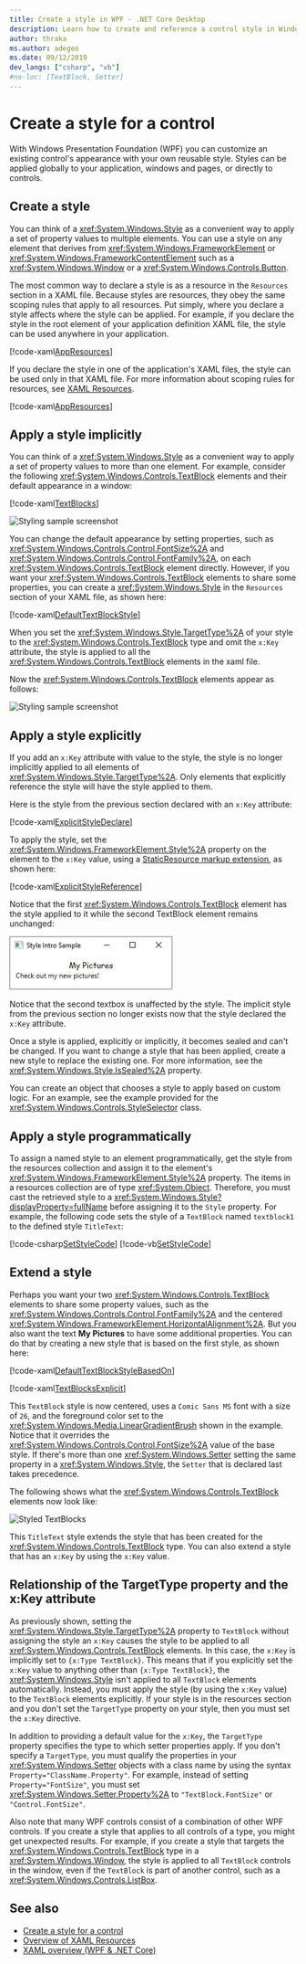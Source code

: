 ```yaml
---
title: Create a style in WPF - .NET Core Desktop
description: Learn how to create and reference a control style in Windows Presentation Foundation and .NET Core.
author: thraka
ms.author: adegeo
ms.date: 09/12/2019
dev_langs: ["csharp", "vb"]
#no-loc: [TextBlock, Setter]
---
```


# Create a style for a control

With Windows Presentation Foundation (WPF) you can customize an existing control's appearance with your own reusable style. Styles can be applied globally to your application, windows and pages, or directly to controls.

## Create a style

You can think of a <xref:System.Windows.Style> as a convenient way to apply a set of property values to multiple elements. You can use a style on any element that derives from <xref:System.Windows.FrameworkElement> or <xref:System.Windows.FrameworkContentElement> such as a <xref:System.Windows.Window> or a <xref:System.Windows.Controls.Button>.

The most common way to declare a style is as a resource in the `Resources` section in a XAML file. Because styles are resources, they obey the same scoping rules that apply to all resources. Put simply, where you declare a style affects where the style can be applied. For example, if you declare the style in the root element of your application definition XAML file, the style can be used anywhere in your application.

[!code-xaml[AppResources](~/samples/snippets/desktop-guide/wpf/styles-and-templates-intro/csharp/App.xaml#AppResources)]

If you declare the style in one of the application's XAML files, the style can be used only in that XAML file. For more information about scoping rules for resources, see [XAML Resources](../../framework/wpf/advanced/xaml-resources.md).

[!code-xaml[AppResources](~/samples/snippets/desktop-guide/wpf/styles-and-templates-intro/csharp/WindowSingleResource.xaml#WindowResources)]

## Apply a style implicitly

You can think of a <xref:System.Windows.Style> as a convenient way to apply a set of property values to more than one element. For example, consider the following <xref:System.Windows.Controls.TextBlock> elements and their default appearance in a window:

[!code-xaml[TextBlocks](~/samples/snippets/desktop-guide/wpf/styles-and-templates-intro/csharp/Window1.xaml#SnippetTextBlocks)]

![Styling sample screenshot](./media/styles-and-templates-overview/stylingintro-textblocksbefore.png "StylingIntro_TextBlocksBefore")

You can change the default appearance by setting properties, such as <xref:System.Windows.Controls.Control.FontSize%2A> and <xref:System.Windows.Controls.Control.FontFamily%2A>, on each <xref:System.Windows.Controls.TextBlock> element directly. However, if you want your <xref:System.Windows.Controls.TextBlock> elements to share some properties, you can create a <xref:System.Windows.Style> in the `Resources` section of your XAML file, as shown here:

[!code-xaml[DefaultTextBlockStyle](~/samples/snippets/desktop-guide/wpf/styles-and-templates-intro/csharp/Window1.xaml#SnippetDefaultTextBlockStyle)]

When you set the <xref:System.Windows.Style.TargetType%2A> of your style to the <xref:System.Windows.Controls.TextBlock> type and omit the `x:Key` attribute, the style is applied to all the <xref:System.Windows.Controls.TextBlock> elements in the xaml file.

Now the <xref:System.Windows.Controls.TextBlock> elements appear as follows:

![Styling sample screenshot](./media/styles-and-templates-overview/stylingintro-textblocksbasestyle.png "StylingIntro_TextBlocksBaseStyle")

## Apply a style explicitly

If you add an `x:Key` attribute with value to the style, the style is no longer implicitly applied to all elements of <xref:System.Windows.Style.TargetType%2A>. Only elements that explicitly reference the style will have the style applied to them.

Here is the style from the previous section declared with an `x:Key` attribute:

[!code-xaml[ExplicitStyleDeclare](~/samples/snippets/desktop-guide/wpf/styles-and-templates-intro/csharp/WindowExplicitStyle.xaml#ExplicitStyleDeclare)]

To apply the style, set the <xref:System.Windows.FrameworkElement.Style%2A> property on the element to the `x:Key` value, using a [StaticResource markup extension](../../framework/wpf/advanced/staticresource-markup-extension.md), as shown here:

[!code-xaml[ExplicitStyleReference](~/samples/snippets/desktop-guide/wpf/styles-and-templates-intro/csharp/WindowExplicitStyle.xaml#ExplicitStyleReference)]

Notice that the first <xref:System.Windows.Controls.TextBlock> element has the style applied to it while the second TextBlock element remains unchanged:

![Styling sample screenshot](./media/styles-and-templates-overview/create-a-style-explicit-textblock.png "create-a-style-explicit-textblock")

Notice that the second textbox is unaffected by the style. The implicit style from the previous section no longer exists now that the style declared the `x:Key` attribute.

Once a style is applied, explicitly or implicitly, it becomes sealed and can't be changed. If you want to change a style that has been applied, create a new style to replace the existing one. For more information, see the <xref:System.Windows.Style.IsSealed%2A> property.

You can create an object that chooses a style to apply based on custom logic. For an example, see the example provided for the <xref:System.Windows.Controls.StyleSelector> class.

## Apply a style programmatically

To assign a named style to an element programmatically, get the style from the resources collection and assign it to the element's <xref:System.Windows.FrameworkElement.Style%2A> property. The items in a resources collection are of type <xref:System.Object>. Therefore, you must cast the retrieved style to a <xref:System.Windows.Style?displayProperty=fullName> before assigning it to the `Style` property. For example, the following code sets the style of a `TextBlock` named `textblock1` to the defined style `TitleText`:

[!code-csharp[SetStyleCode](~/samples/snippets/desktop-guide/wpf/styles-and-templates-intro/csharp/Window2.xaml.cs#SnippetSetStyleCode)]
[!code-vb[SetStyleCode](~/samples/snippets/desktop-guide/wpf/styles-and-templates-intro/vb/MainWindow.xaml.vb#SnippetSetStyleCode)]

## Extend a style

Perhaps you want your two <xref:System.Windows.Controls.TextBlock> elements to share some property values, such as the <xref:System.Windows.Controls.Control.FontFamily%2A> and the centered <xref:System.Windows.FrameworkElement.HorizontalAlignment%2A>. But you also want the text **My Pictures** to have some additional properties. You can do that by creating a new style that is based on the first style, as shown here:

[!code-xaml[DefaultTextBlockStyleBasedOn](~/samples/snippets/desktop-guide/wpf/styles-and-templates-intro/csharp/Window2.xaml#SnippetDefaultTextBlockStyleBasedOn)]

[!code-xaml[TextBlocksExplicit](~/samples/snippets/desktop-guide/wpf/styles-and-templates-intro/csharp/Window2.xaml#SnippetTextBlocksExplicit)]

This `TextBlock` style is now centered, uses a `Comic Sans MS` font with a size of `26`, and the foreground color set to the <xref:System.Windows.Media.LinearGradientBrush> shown in the example. Notice that it overrides the <xref:System.Windows.Controls.Control.FontSize%2A> value of the base style. If there's more than one <xref:System.Windows.Setter> setting the same property in a <xref:System.Windows.Style>, the `Setter` that is declared last takes precedence.

The following shows what the <xref:System.Windows.Controls.TextBlock> elements now look like:

![Styled TextBlocks](./media/styles-and-templates-overview/stylingintro-textblocks.png "StylingIntro_TextBlocks")

This `TitleText` style extends the style that has been created for the <xref:System.Windows.Controls.TextBlock> type. You can also extend a style that has an `x:Key` by using the `x:Key` value.

## Relationship of the TargetType property and the x:Key attribute

As previously shown, setting the <xref:System.Windows.Style.TargetType%2A> property to `TextBlock` without assigning the style an `x:Key` causes the style to be applied to all <xref:System.Windows.Controls.TextBlock> elements. In this case, the `x:Key` is implicitly set to `{x:Type TextBlock}`. This means that if you explicitly set the `x:Key` value to anything other than `{x:Type TextBlock}`, the <xref:System.Windows.Style> isn't applied to all `TextBlock` elements automatically. Instead, you must apply the style (by using the `x:Key` value) to the `TextBlock` elements explicitly. If your style is in the resources section and you don't set the `TargetType` property on your style, then you must set the `x:Key` directive.

In addition to providing a default value for the `x:Key`, the `TargetType` property specifies the type to which setter properties apply. If you don't specify a `TargetType`, you must qualify the properties in your <xref:System.Windows.Setter> objects with a class name by using the syntax `Property="ClassName.Property"`. For example, instead of setting `Property="FontSize"`, you must set <xref:System.Windows.Setter.Property%2A> to `"TextBlock.FontSize"` or `"Control.FontSize"`.

Also note that many WPF controls consist of a combination of other WPF controls. If you create a style that applies to all controls of a type, you might get unexpected results. For example, if you create a style that targets the <xref:System.Windows.Controls.TextBlock> type in a <xref:System.Windows.Window>, the style is applied to all `TextBlock` controls in the window, even if the `TextBlock` is part of another control, such as a <xref:System.Windows.Controls.ListBox>.

## See also

- [Create a style for a control](styles-templates-create-apply-template.md)
- [Overview of XAML Resources](xaml-resources-define.md)
- [XAML overview (WPF & .NET Core)](xaml.md)
